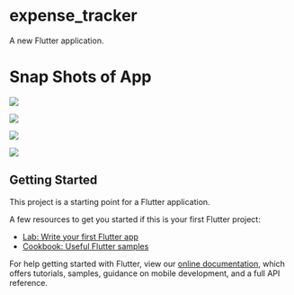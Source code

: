 # expense_tracker

A new Flutter application.

# Snap Shots of App

![](snapshots/img1.png)

![](snapshots/img2.png)

![](snapshots/img3.png)

![](snapshots/img4.png)

## Getting Started

This project is a starting point for a Flutter application.

A few resources to get you started if this is your first Flutter project:

- [Lab: Write your first Flutter app](https://flutter.dev/docs/get-started/codelab)
- [Cookbook: Useful Flutter samples](https://flutter.dev/docs/cookbook)

For help getting started with Flutter, view our
[online documentation](https://flutter.dev/docs), which offers tutorials,
samples, guidance on mobile development, and a full API reference.
